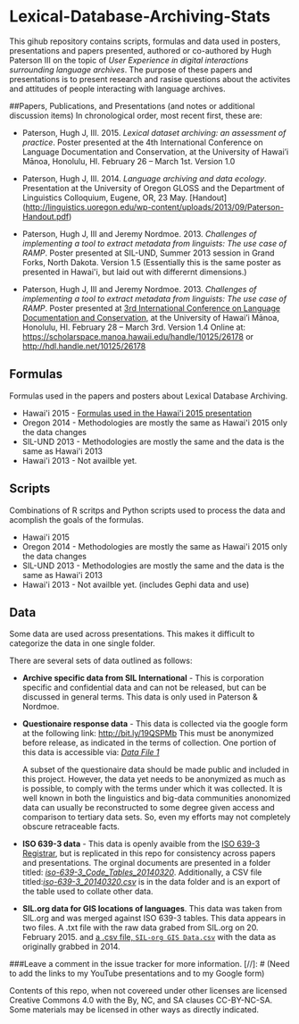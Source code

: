 # Lexical-Database-Archiving-Stats
This gihub repository contains scripts, formulas and data used in posters, presentations and papers presented, authored or co-authored by Hugh Paterson III on the topic of *User Experience in digital interactions surrounding language archives*. The purpose of these papers and presentations is to present research and rasise questions about the activites and attitudes of people interacting with language archives.

##Papers, Publications, and Presentations (and notes or additional discussion items)
In chronological order, most recent first, these are:

* Paterson, Hugh J, III. 2015. *Lexical dataset archiving: an assessment of practice*. Poster presented at the 4th International Conference on Language Documentation and Conservation, at the University of Hawai’i Mānoa, Honolulu, HI. February 26 – March 1st. Version 1.0

* Paterson, Hugh J, III. 2014. *Language archiving and data ecology*. Presentation at the University of Oregon GLOSS and the Department of Linguistics Colloquium, Eugene, OR, 23 May. [Handout] (http://linguistics.uoregon.edu/wp-content/uploads/2013/09/Paterson-Handout.pdf)

* Paterson, Hugh J, III and Jeremy Nordmoe. 2013. *Challenges of implementing a tool to extract metadata from linguists: The use case of RAMP*. Poster presented at SIL-UND, Summer 2013 session in Grand Forks, North Dakota. Version 1.5 (Essentially this is the same poster as presented in Hawai'i, but laid out with differernt dimensions.)

* Paterson, Hugh J, III and Jeremy Nordmoe. 2013. *Challenges of implementing a tool to extract metadata from linguists: The use case of RAMP*. Poster presented at [3rd International Conference on Language Documentation and Conservation](http://nflrc.hawaii.edu/ICLDC/2013/), at the University of Hawai’i Mānoa, Honolulu, HI. February 28 – March 3rd. Version 1.4 Online at: https://scholarspace.manoa.hawaii.edu/handle/10125/26178 or http://hdl.handle.net/10125/26178

## Formulas 
Formulas used in the papers and posters about Lexical Database Archiving.
* Hawai'i 2015 - [Formulas used in the Hawai'i 2015 presentation](/2015-Hawaii/Formulas/ReadMe.md)
* Oregon 2014  - Methodologies are mostly the same as Hawai'i 2015 only the data changes
* SIL-UND 2013 - Methodologies are mostly the same and the data is the same as Hawai'i 2013
* Hawai'i 2013 - Not availble yet.

## Scripts
Combinations of R scritps and Python scripts used to process the data and acomplish the goals of the formulas.
* Hawai'i 2015
* Oregon 2014  - Methodologies are mostly the same as Hawai'i 2015 only the data changes
* SIL-UND 2013 - Methodologies are mostly the same and the data is the same as Hawai'i 2013
* Hawai'i 2013 - Not availble yet. (includes Gephi data and use)

## Data
Some data are used across presentations. This makes it difficult to categorize the data in one single folder.

There are several sets of data outlined as follows:
* **Archive specific data from SIL International** - This is corporation specific and confidential data and can not be released, but can be discussed in general terms. This data is only used in Paterson & Nordmoe.
* **Questionaire response data** - This data is collected via the google form at the following link: http://bit.ly/19QSPMb This must be anonymized before release, as indicated in the terms of collection. One portion of this data is accessible via: [*Data File 1*](https://github.com/HughP/Lexical-Database-Archiving-Stats/blob/master/2015-Hawaii/data/Anonymized%20Participant%20data%20-%20(about%20data%20file%201).md)

  A subset of the questionaire data should be made public and included in this project. However, the data yet needs to be anonymized as much as is possible, to comply with the terms under which it was collected. It is well known in both the linguistics and big-data communities anonomized data can usually be reconstructed to some degree given access and comparison to tertiary data sets. So, even my efforts may not completely obscure retraceable facts.
* **ISO 639-3 data** - This data is openly avaible from the [ISO 639-3 Registrar](http://www2.sil.org/iso639-3/default.asp), but is replicated in this repo for consistency across papers and presentations. The orginal documents are presented in a folder titled: [*iso-639-3_Code_Tables_20140320*](https://github.com/HughP/Lexical-Database-Archiving-Stats/tree/master/2015-Hawaii/data/iso-639-3_Code_Tables_20140320). Additionally, a CSV file titled:[*iso-639-3_20140320.csv*](https://github.com/HughP/Lexical-Database-Archiving-Stats/blob/master/2015-Hawaii/data/iso-639-3_20140320.csv) is in the data folder and is an export of the table used to collate other data.
* **SIL.org data for GIS locations of languages**. This data was taken from SIL.org and was merged against ISO 639-3 tables. This data appears in two files. A .txt file with the raw data grabed from SIL.org on 20. February 2015. and [a .csv file, `SIL-org GIS Data.csv`](2015-Hawaii/data/SIL-org%20GIS%20Data.csv) with the data as originally grabbed in 2014.

###Leave a comment in the issue tracker for more information.
[//]: # (Need to add the links to my YouTube presentations and to my Google form)

Contents of this repo, when not covereed under other licenses are licensed Creative Commons 4.0 with the By, NC, and SA clauses  CC-BY-NC-SA. Some materials may be licensed in other ways as directly indicated.
